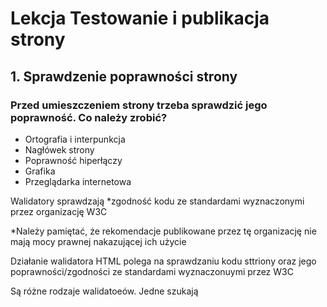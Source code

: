 # Lekcja Testowanie i publikacja strony

## 1. Sprawdzenie poprawności strony
### Przed umieszczeniem strony trzeba sprawdzić jego poprawność. Co należy zrobić?
- Ortografia i interpunkcja
- Nagłówek strony
- Poprawność hiperłączy
- Grafika
- Przeglądarka internetowa

Walidatory sprawdzają *zgodność kodu ze standardami wyznaczonymi przez organizację W3C

*Należy pamiętać, że rekomendacje publikowane przez tę organizację nie mają mocy prawnej nakazującej ich użycie 

Działanie walidatora HTML polega na sprawdzaniu kodu sttriony oraz jego poprawności/zgodności ze standardami wyznaczonuymi przez W3C

Są różne rodzaje walidatoeów. Jedne szukają 

